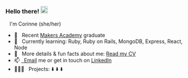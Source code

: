 
### Hello there! <img src="https://media.giphy.com/media/hvRJCLFzcasrR4ia7z/giphy.gif" width="20px">

&ensp; I'm Corinne (she/her)

- 🚀 &nbsp; Recent [Makers Academy](https://makers.tech) graduate
- 🌱 &nbsp; Currently learning: Ruby, Ruby on Rails, MongoDB, Express, React, Node 
- 📝 &nbsp; More details & fun facts about me: [Read my CV](https://github.com/CorinneBosch/CV)
- 📫 <a href="mailto:corinne.boesch@gmail.com">&nbsp; Email</a> me or get in touch on <a href="https://www.linkedin.com/in/corinne-b%C3%B6sch">LinkedIn</a>
- 👩🏻‍💻 &nbsp; Projects: ⬇️ ⬇️ ⬇️
